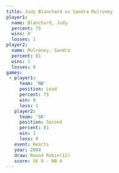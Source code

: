 ```yaml
---
title: Judy Blanchard vs Sandra Mulroney
player1:                
  name: Blanchard, Judy 
  percent: 75           
  wins: 0               
  losses: 1             
player2:                
  name: Mulroney, Sandra
  percent: 81           
  wins: 1               
  losses: 0             
games:
 - player1:        
     team: 'NB'    
     position: Lead
     percent: 75   
     win: 0        
     loss: 1       
   player2:          
     team: 'SK'      
     position: Second
     percent: 81     
     win: 1          
     loss: 0         
   event: Hearts        
   year: 2004           
   draw: Round Robin(12)
   score: SK 9 - NB 4   
---
```


